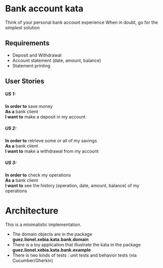 # Bank account kata
Think of your personal bank account experience When in doubt, go for the simplest solution

## Requirements
- Deposit and Withdrawal
- Account statement (date, amount, balance)
- Statement printing
 
## User Stories
##### US 1:
**In order to** save money  
**As a** bank client  
**I want to** make a deposit in my account  
 
##### US 2: 
**In order to** retrieve some or all of my savings  
**As a** bank client  
**I want to** make a withdrawal from my account  
 
##### US 3: 
**In order to** check my operations  
**As a** bank client  
**I want to** see the history (operation, date, amount, balance)  of my operations  

# Architecture

This is a minimalistic implementation.
- The domain objects are in the package **guez.lionel.xebia.kata.bank.domain**
- There is a toy application that illustrate the kata in the package **guez.lionel.xebia.kata.bank.example**
- There is two kinds of tests : unit tests and behavior tests (via Cucumber/Gherkin)
